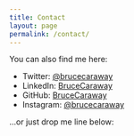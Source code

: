 ```yaml
---
title: Contact
layout: page
permalink: /contact/
---
```

You can also find me here:  

- Twitter: [@brucecaraway](https://twitter.com/brucecaraway)  
- LinkedIn: [BruceCaraway](https://www.linkedin.com/in/brucecaraway)  
- GitHub: [BruceCaraway](https://github.com/BruceCaraway)  
- Instagram: [@brucecaraway](https://www.instagram.com/brucecaraway)  

...or just drop me line below:  

<script type="text/javascript" src="http://form.jotform.us/jsform/51647920752156"></script>
